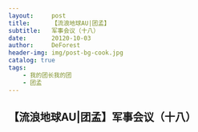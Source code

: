 ```yaml
---
layout:     post
title:      【流浪地球AU|团孟】
subtitle:   军事会议（十八）
date:       20120-10-03
author:     DeForest
header-img: img/post-bg-cook.jpg
catalog: true
tags:
    - 我的团长我的团
    - 团孟
---
```

## 【流浪地球AU|团孟】军事会议（十八）
